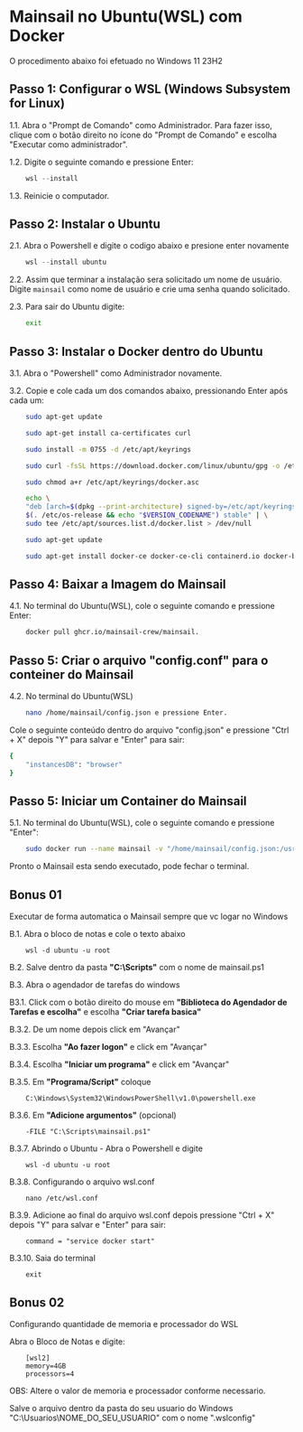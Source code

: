 # Mainsail no Ubuntu(WSL) com Docker

O procedimento abaixo foi efetuado no Windows 11 23H2

## Passo 1: Configurar o WSL (Windows Subsystem for Linux)

1.1. Abra o "Prompt de Comando" como Administrador. Para fazer isso, clique com o botão direito no ícone do "Prompt de Comando" e escolha "Executar como administrador".

1.2. Digite o seguinte comando e pressione Enter: 

```powershell
    wsl --install
```
1.3. Reinicie o computador.

## Passo 2: Instalar o Ubuntu
2.1. Abra o Powershell e digite o codigo abaixo e presione enter novamente
```Powershell
    wsl --install ubuntu 
```
2.2. Assim que terminar a instalação sera solicitado um nome de usuário. Digite `mainsail` como nome de usuário e crie uma senha quando solicitado.

2.3. Para sair do Ubuntu digite:

```bash
    exit
```

## Passo 3: Instalar o Docker dentro do Ubuntu

3.1. Abra o "Powershell" como Administrador novamente.

3.2. Copie e cole cada um dos comandos abaixo, pressionando Enter após cada um:
```bash
    sudo apt-get update
```

```bash
    sudo apt-get install ca-certificates curl
```

```bash
    sudo install -m 0755 -d /etc/apt/keyrings
```

```bash
    sudo curl -fsSL https://download.docker.com/linux/ubuntu/gpg -o /etc/apt/keyrings/docker.asc
```

```bash
    sudo chmod a+r /etc/apt/keyrings/docker.asc
```

```bash
    echo \
    "deb [arch=$(dpkg --print-architecture) signed-by=/etc/apt/keyrings/docker.asc] https://download.docker.com/linux/ubuntu \
    $(. /etc/os-release && echo "$VERSION_CODENAME") stable" | \
    sudo tee /etc/apt/sources.list.d/docker.list > /dev/null
 ```

```bash
    sudo apt-get update
 ```

```bash
    sudo apt-get install docker-ce docker-ce-cli containerd.io docker-buildx-plugin docker-compose-plugin
 ```

## Passo 4: Baixar a Imagem do Mainsail
4.1. No terminal do Ubuntu(WSL), cole o seguinte comando e pressione Enter: 

```bash
    docker pull ghcr.io/mainsail-crew/mainsail.
```

## Passo 5: Criar o arquivo "config.conf" para o conteiner do Mainsail
4.2. No terminal do Ubuntu(WSL)

```bash
    nano /home/mainsail/config.json e pressione Enter.
```

Cole o seguinte conteúdo dentro do arquivo "config.json" e pressione "Ctrl + X" depois "Y" para salvar e "Enter" para sair:

```bash
{
    "instancesDB": "browser"
}
```

## Passo 5: Iniciar um Container do Mainsail
5.1. No terminal do Ubuntu(WSL), cole o seguinte comando e pressione "Enter":

```bash
    sudo docker run --name mainsail -v "/home/mainsail/config.json:/usr/share/nginx/html/config.json" -p
```

Pronto o Mainsail esta sendo executado, pode fechar o terminal.

## Bonus 01
Executar de forma automatica o Mainsail sempre que vc logar no Windows

B.1. Abra o bloco de notas e cole o texto abaixo
```
    wsl -d ubuntu -u root
```

B.2. Salve dentro da pasta **"C:\Scripts"** com o nome de mainsail.ps1

B.3. Abra o agendador de tarefas do windows

B3.1. Click com o botão direito do mouse em **"Biblioteca do Agendador de Tarefas e escolha"** e escolha **"Criar tarefa basica"**

B.3.2. De um nome depois click em "Avançar"

B.3.3. Escolha **"Ao fazer logon"** e click em "Avançar"

B.3.4. Escolha **"Iniciar um programa"** e click em "Avançar"

B.3.5. Em **"Programa/Script"** coloque
```
    C:\Windows\System32\WindowsPowerShell\v1.0\powershell.exe
```

B.3.6. Em **"Adicione argumentos"** (opcional)
```
    -FILE "C:\Scripts\mainsail.ps1"
```

B.3.7. Abrindo o Ubuntu - Abra o Powershell e digite
```
    wsl -d ubuntu -u root
```

B.3.8. Configurando o arquivo wsl.conf
```
    nano /etc/wsl.conf
```

B.3.9. Adicione ao final do arquivo wsl.conf depois pressione "Ctrl + X" depois "Y" para salvar e "Enter" para sair:
```
    command = "service docker start"
```

B.3.10. Saia do terminal
```
    exit
```

## Bonus 02
Configurando quantidade de memoria e processador do WSL
 
Abra o Bloco de Notas e digite:

```notepad
    [wsl2]
    memory=4GB
    processors=4
```

OBS: Altere o valor de memoria e processador conforme necessario.

Salve o arquivo dentro da pasta do seu usuario do Windows "C:\Usuarios\NOME_DO_SEU_USUARIO\" com o nome ".wslconfig"
